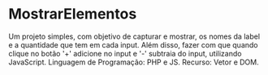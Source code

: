 # MostrarElementos
Um projeto simples, com objetivo de capturar e mostrar, os nomes da label e a quantidade que tem em cada input.
Além disso, fazer com que quando clique no botão '+' adicione no input e '-' subtraia do input, utilizando JavaScript.
Linguagem de Programação: PHP e JS.
Recurso: Vetor e DOM.
